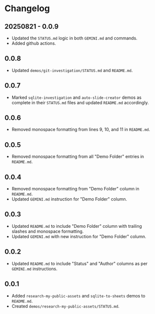 # Changelog

## 20250821 - 0.0.9

- Updated the `STATUS.md` logic in both `GEMINI.md` and commands.
- Added github actions.

## 0.0.8

- Updated `demos/git-investigation/STATUS.md` and `README.md`.

## 0.0.7

- Marked `sqlite-investigation` and `auto-slide-creator` demos as complete in their `STATUS.md` files and updated `README.md` accordingly.

## 0.0.6

- Removed monospace formatting from lines 9, 10, and 11 in `README.md`.

## 0.0.5

- Removed monospace formatting from all "Demo Folder" entries in `README.md`.

## 0.0.4

- Removed monospace formatting from "Demo Folder" column in `README.md`.
- Updated `GEMINI.md` instruction for "Demo Folder" column.

## 0.0.3

- Updated `README.md` to include "Demo Folder" column with trailing slashes and monospace formatting.
- Updated `GEMINI.md` with new instruction for "Demo Folder" column.

## 0.0.2

- Updated `README.md` to include "Status" and "Author" columns as per `GEMINI.md` instructions.

## 0.0.1

- Added `research-my-public-assets` and `sqlite-to-sheets` demos to `README.md`.
- Created `demos/research-my-public-assets/STATUS.md`.
